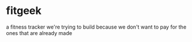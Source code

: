 # fitgeek
a fitness tracker we're trying to build because we don't want to pay for the ones that are already made
